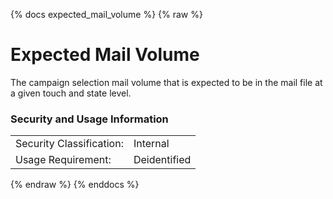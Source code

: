 {% docs expected_mail_volume %}
{% raw %}

<a name="expected_mail_volume"></a>
# Expected Mail Volume
The campaign selection mail volume that is expected to be in the mail file at a given touch and state level.

### Security and Usage Information
|     |     |
| --- | --- |
| Security Classification: | Internal |
| Usage Requirement:       | Deidentified |

{% endraw %}
{% enddocs %}
